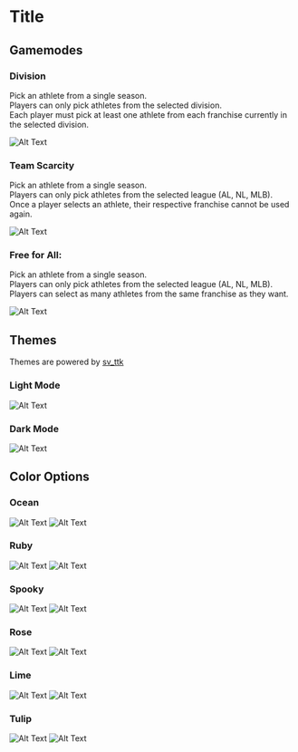# Title
## Gamemodes

### Division
Pick an athlete from a single season. \
Players can only pick athletes from the selected division. \
Each player must pick at least one athlete from each franchise currently in the selected division. 

![Alt Text](images/division.png)

### Team Scarcity
Pick an athlete from a single season. \
Players can only pick athletes from the selected league (AL, NL, MLB). \
Once a player selects an athlete, their respective franchise cannot be used again. 

![Alt Text](images/team_scarcity.png)

### Free for All:
Pick an athlete from a single season. \
Players can only pick athletes from the selected league (AL, NL, MLB). \
Players can select as many athletes from the same franchise as they want.

![Alt Text](images/free-for-all.png)

## Themes
Themes are powered by [sv_ttk](https://github.com/rdbende/Sun-Valley-ttk-theme)

### Light Mode

![Alt Text](images/lightmode.png)

### Dark Mode

![Alt Text](images/darkmode.png)

## Color Options

### Ocean

![Alt Text](images/ocean.png)
![Alt Text](images/ocean_layout.png)

### Ruby

![Alt Text](images/ruby.png)
![Alt Text](images/ruby_layout.png)

### Spooky

![Alt Text](images/spooky.png)
![Alt Text](images/spooky_layout.png)

### Rose

![Alt Text](images/rose.png)
![Alt Text](images/rose_layout.png)

### Lime

![Alt Text](images/lime.png)
![Alt Text](images/lime_layout.png)

### Tulip

![Alt Text](images/tulip.png)
![Alt Text](images/tulip_layout.png)

